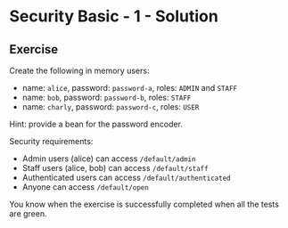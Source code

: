 # Security Basic - 1 - Solution

## Exercise

Create the following in memory users:
- name: `alice`, password: `password-a`, roles: `ADMIN` and `STAFF`
- name: `bob`, password: `password-b`, roles: `STAFF`
- name: `charly`, password: `password-c`, roles: `USER`

Hint: provide a bean for the password encoder.

Security requirements:
- Admin users (alice) can access `/default/admin`
- Staff users (alice, bob) can access `/default/staff`
- Authenticated users can access `/default/authenticated`
- Anyone can access `/default/open`

You know when the exercise is successfully completed when all the tests are green.
